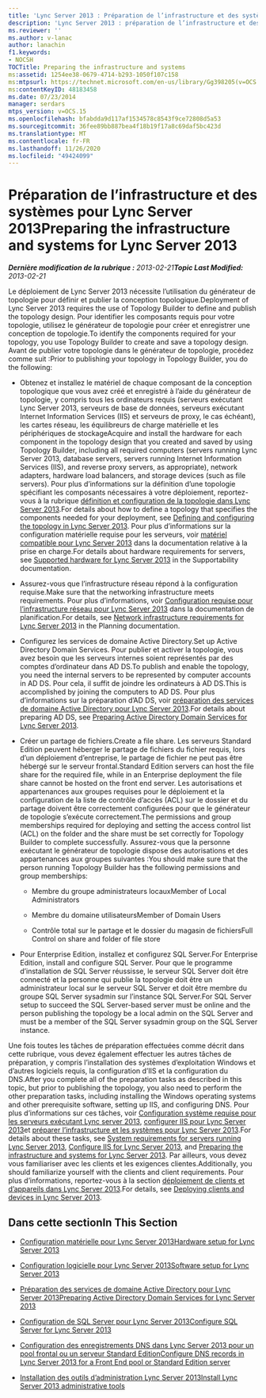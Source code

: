 ```yaml
---
title: 'Lync Server 2013 : Préparation de l’infrastructure et des systèmes'
description: 'Lync Server 2013 : préparation de l’infrastructure et des systèmes.'
ms.reviewer: ''
ms.author: v-lanac
author: lanachin
f1.keywords:
- NOCSH
TOCTitle: Preparing the infrastructure and systems
ms:assetid: 1254ee38-0679-4714-b293-1050f107c158
ms:mtpsurl: https://technet.microsoft.com/en-us/library/Gg398205(v=OCS.15)
ms:contentKeyID: 48183458
ms.date: 07/23/2014
manager: serdars
mtps_version: v=OCS.15
ms.openlocfilehash: bfabdda9d117af1534578c8543f9ce72808d5a53
ms.sourcegitcommit: 36fee89bb887bea4f18b19f17a8c69daf5bc423d
ms.translationtype: MT
ms.contentlocale: fr-FR
ms.lasthandoff: 11/26/2020
ms.locfileid: "49424099"
---
```

# <a name="preparing-the-infrastructure-and-systems-for-lync-server-2013"></a><span data-ttu-id="5d496-103">Préparation de l’infrastructure et des systèmes pour Lync Server 2013</span><span class="sxs-lookup"><span data-stu-id="5d496-103">Preparing the infrastructure and systems for Lync Server 2013</span></span>

<div data-xmlns="http://www.w3.org/1999/xhtml">

<div class="topic" data-xmlns="http://www.w3.org/1999/xhtml" data-msxsl="urn:schemas-microsoft-com:xslt" data-cs="https://msdn.microsoft.com/">

<div data-asp="https://msdn2.microsoft.com/asp">



</div>

<div id="mainSection">

<div id="mainBody"><span data-ttu-id="5d496-104">

<span> </span></span><span class="sxs-lookup"><span data-stu-id="5d496-104">

<span> </span></span></span>

<span data-ttu-id="5d496-105">_**Dernière modification de la rubrique :** 2013-02-21_</span><span class="sxs-lookup"><span data-stu-id="5d496-105">_**Topic Last Modified:** 2013-02-21_</span></span>

<span data-ttu-id="5d496-106">Le déploiement de Lync Server 2013 nécessite l’utilisation du générateur de topologie pour définir et publier la conception topologique.</span><span class="sxs-lookup"><span data-stu-id="5d496-106">Deployment of Lync Server 2013 requires the use of Topology Builder to define and publish the topology design.</span></span> <span data-ttu-id="5d496-107">Pour identifier les composants requis pour votre topologie, utilisez le générateur de topologie pour créer et enregistrer une conception de topologie.</span><span class="sxs-lookup"><span data-stu-id="5d496-107">To identify the components required for your topology, you use Topology Builder to create and save a topology design.</span></span> <span data-ttu-id="5d496-108">Avant de publier votre topologie dans le générateur de topologie, procédez comme suit :</span><span class="sxs-lookup"><span data-stu-id="5d496-108">Prior to publishing your topology in Topology Builder, you do the following:</span></span>

  - <span data-ttu-id="5d496-109">Obtenez et installez le matériel de chaque composant de la conception topologique que vous avez créé et enregistré à l’aide du générateur de topologie, y compris tous les ordinateurs requis (serveurs exécutant Lync Server 2013, serveurs de base de données, serveurs exécutant Internet Information Services (IIS) et serveurs de proxy, le cas échéant), les cartes réseau, les équilibreurs de charge matérielle et les périphériques de stockage</span><span class="sxs-lookup"><span data-stu-id="5d496-109">Acquire and install the hardware for each component in the topology design that you created and saved by using Topology Builder, including all required computers (servers running Lync Server 2013, database servers, servers running Internet Information Services (IIS), and reverse proxy servers, as appropriate), network adapters, hardware load balancers, and storage devices (such as file servers).</span></span> <span data-ttu-id="5d496-110">Pour plus d’informations sur la définition d’une topologie spécifiant les composants nécessaires à votre déploiement, reportez-vous à la rubrique [définition et configuration de la topologie dans Lync Server 2013](lync-server-2013-defining-and-configuring-the-topology.md).</span><span class="sxs-lookup"><span data-stu-id="5d496-110">For details about how to define a topology that specifies the components needed for your deployment, see [Defining and configuring the topology in Lync Server 2013](lync-server-2013-defining-and-configuring-the-topology.md).</span></span> <span data-ttu-id="5d496-111">Pour plus d’informations sur la configuration matérielle requise pour les serveurs, voir [matériel compatible pour Lync Server 2013](lync-server-2013-supported-hardware.md) dans la documentation relative à la prise en charge.</span><span class="sxs-lookup"><span data-stu-id="5d496-111">For details about hardware requirements for servers, see [Supported hardware for Lync Server 2013](lync-server-2013-supported-hardware.md) in the Supportability documentation.</span></span>

  - <span data-ttu-id="5d496-112">Assurez-vous que l’infrastructure réseau répond à la configuration requise.</span><span class="sxs-lookup"><span data-stu-id="5d496-112">Make sure that the networking infrastructure meets requirements.</span></span> <span data-ttu-id="5d496-113">Pour plus d’informations, voir [Configuration requise pour l’infrastructure réseau pour Lync Server 2013](lync-server-2013-network-infrastructure-requirements.md) dans la documentation de planification.</span><span class="sxs-lookup"><span data-stu-id="5d496-113">For details, see [Network infrastructure requirements for Lync Server 2013](lync-server-2013-network-infrastructure-requirements.md) in the Planning documentation.</span></span>

  - <span data-ttu-id="5d496-114">Configurez les services de domaine Active Directory.</span><span class="sxs-lookup"><span data-stu-id="5d496-114">Set up Active Directory Domain Services.</span></span> <span data-ttu-id="5d496-115">Pour publier et activer la topologie, vous avez besoin que les serveurs internes soient représentés par des comptes d’ordinateur dans AD DS.</span><span class="sxs-lookup"><span data-stu-id="5d496-115">To publish and enable the topology, you need the internal servers to be represented by computer accounts in AD DS.</span></span> <span data-ttu-id="5d496-116">Pour cela, il suffit de joindre les ordinateurs à AD DS.</span><span class="sxs-lookup"><span data-stu-id="5d496-116">This is accomplished by joining the computers to AD DS.</span></span> <span data-ttu-id="5d496-117">Pour plus d’informations sur la préparation d’AD DS, voir [préparation des services de domaine Active Directory pour Lync Server 2013](lync-server-2013-preparing-active-directory-domain-services.md).</span><span class="sxs-lookup"><span data-stu-id="5d496-117">For details about preparing AD DS, see [Preparing Active Directory Domain Services for Lync Server 2013](lync-server-2013-preparing-active-directory-domain-services.md).</span></span>

  - <span data-ttu-id="5d496-118">Créer un partage de fichiers.</span><span class="sxs-lookup"><span data-stu-id="5d496-118">Create a file share.</span></span> <span data-ttu-id="5d496-119">Les serveurs Standard Edition peuvent héberger le partage de fichiers du fichier requis, lors d’un déploiement d’entreprise, le partage de fichier ne peut pas être hébergé sur le serveur frontal.</span><span class="sxs-lookup"><span data-stu-id="5d496-119">Standard Edition servers can host the file share for the required file, while in an Enterprise deployment the file share cannot be hosted on the front end server.</span></span> <span data-ttu-id="5d496-120">Les autorisations et appartenances aux groupes requises pour le déploiement et la configuration de la liste de contrôle d’accès (ACL) sur le dossier et du partage doivent être correctement configurées pour que le générateur de topologie s’exécute correctement.</span><span class="sxs-lookup"><span data-stu-id="5d496-120">The permissions and group memberships required for deploying and setting the access control list (ACL) on the folder and the share must be set correctly for Topology Builder to complete successfully.</span></span> <span data-ttu-id="5d496-121">Assurez-vous que la personne exécutant le générateur de topologie dispose des autorisations et des appartenances aux groupes suivantes :</span><span class="sxs-lookup"><span data-stu-id="5d496-121">You should make sure that the person running Topology Builder has the following permissions and group memberships:</span></span>
    
      - <span data-ttu-id="5d496-122">Membre du groupe administrateurs locaux</span><span class="sxs-lookup"><span data-stu-id="5d496-122">Member of Local Administrators</span></span>
    
      - <span data-ttu-id="5d496-123">Membre du domaine utilisateurs</span><span class="sxs-lookup"><span data-stu-id="5d496-123">Member of Domain Users</span></span>
    
      - <span data-ttu-id="5d496-124">Contrôle total sur le partage et le dossier du magasin de fichiers</span><span class="sxs-lookup"><span data-stu-id="5d496-124">Full Control on share and folder of file store</span></span>

  - <span data-ttu-id="5d496-125">Pour Enterprise Edition, installez et configurez SQL Server.</span><span class="sxs-lookup"><span data-stu-id="5d496-125">For Enterprise Edition, install and configure SQL Server.</span></span> <span data-ttu-id="5d496-126">Pour que le programme d’installation de SQL Server réussisse, le serveur SQL Server doit être connecté et la personne qui publie la topologie doit être un administrateur local sur le serveur SQL Server et doit être membre du groupe SQL Server sysadmin sur l’instance SQL Server.</span><span class="sxs-lookup"><span data-stu-id="5d496-126">For SQL Server setup to succeed the SQL Server-based server must be online and the person publishing the topology be a local admin on the SQL Server and must be a member of the SQL Server sysadmin group on the SQL Server instance.</span></span>

<span data-ttu-id="5d496-127">Une fois toutes les tâches de préparation effectuées comme décrit dans cette rubrique, vous devez également effectuer les autres tâches de préparation, y compris l’installation des systèmes d’exploitation Windows et d’autres logiciels requis, la configuration d’IIS et la configuration du DNS.</span><span class="sxs-lookup"><span data-stu-id="5d496-127">After you complete all of the preparation tasks as described in this topic, but prior to publishing the topology, you also need to perform the other preparation tasks, including installing the Windows operating systems and other prerequisite software, setting up IIS, and configuring DNS.</span></span> <span data-ttu-id="5d496-128">Pour plus d’informations sur ces tâches, voir [Configuration système requise pour les serveurs exécutant Lync server 2013](lync-server-2013-system-requirements-for-servers-running-lync-server-2013.md), [configurer IIS pour Lync Server 2013](lync-server-2013-configure-iis.md)et [préparer l’infrastructure et les systèmes pour Lync Server 2013](lync-server-2013-preparing-the-infrastructure-and-systems.md).</span><span class="sxs-lookup"><span data-stu-id="5d496-128">For details about these tasks, see [System requirements for servers running Lync Server 2013](lync-server-2013-system-requirements-for-servers-running-lync-server-2013.md), [Configure IIS for Lync Server 2013](lync-server-2013-configure-iis.md), and [Preparing the infrastructure and systems for Lync Server 2013](lync-server-2013-preparing-the-infrastructure-and-systems.md).</span></span> <span data-ttu-id="5d496-129">Par ailleurs, vous devez vous familiariser avec les clients et les exigences clientes.</span><span class="sxs-lookup"><span data-stu-id="5d496-129">Additionally, you should familiarize yourself with the clients and client requirements.</span></span> <span data-ttu-id="5d496-130">Pour plus d’informations, reportez-vous à la section [déploiement de clients et d’appareils dans Lync Server 2013](lync-server-2013-deploying-clients-and-devices.md).</span><span class="sxs-lookup"><span data-stu-id="5d496-130">For details, see [Deploying clients and devices in Lync Server 2013](lync-server-2013-deploying-clients-and-devices.md).</span></span>

<div>

## <a name="in-this-section"></a><span data-ttu-id="5d496-131">Dans cette section</span><span class="sxs-lookup"><span data-stu-id="5d496-131">In This Section</span></span>

  - [<span data-ttu-id="5d496-132">Configuration matérielle pour Lync Server 2013</span><span class="sxs-lookup"><span data-stu-id="5d496-132">Hardware setup for Lync Server 2013</span></span>](lync-server-2013-hardware-setup.md)

  - [<span data-ttu-id="5d496-133">Configuration logicielle pour Lync Server 2013</span><span class="sxs-lookup"><span data-stu-id="5d496-133">Software setup for Lync Server 2013</span></span>](lync-server-2013-software-setup.md)

  - [<span data-ttu-id="5d496-134">Préparation des services de domaine Active Directory pour Lync Server 2013</span><span class="sxs-lookup"><span data-stu-id="5d496-134">Preparing Active Directory Domain Services for Lync Server 2013</span></span>](lync-server-2013-preparing-active-directory-domain-services.md)

  - [<span data-ttu-id="5d496-135">Configuration de SQL Server pour Lync Server 2013</span><span class="sxs-lookup"><span data-stu-id="5d496-135">Configure SQL Server for Lync Server 2013</span></span>](lync-server-2013-configure-sql-server-for-lync-server.md)

  - [<span data-ttu-id="5d496-136">Configuration des enregistrements DNS dans Lync Server 2013 pour un pool frontal ou un serveur Standard Edition</span><span class="sxs-lookup"><span data-stu-id="5d496-136">Configure DNS records in Lync Server 2013 for a Front End pool or Standard Edition server</span></span>](lync-server-2013-configure-dns-records-for-a-front-end-pool-or-standard-edition-server.md)

  - [<span data-ttu-id="5d496-137">Installation des outils d’administration Lync Server 2013</span><span class="sxs-lookup"><span data-stu-id="5d496-137">Install Lync Server 2013 administrative tools</span></span>](lync-server-2013-install-lync-server-administrative-tools.md)

<span data-ttu-id="5d496-138"></div>

</div>

<span> </span>

</div>

</div>

</span><span class="sxs-lookup"><span data-stu-id="5d496-138"></div>

</div>

<span> </span>

</div>

</div>

</span></span></div>

